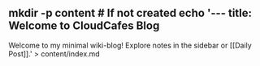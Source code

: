 mkdir -p content  # If not created
echo '---
title: Welcome to CloudCafes Blog
---
Welcome to my minimal wiki-blog!
Explore notes in the sidebar or [[Daily Post]].' > content/index.md